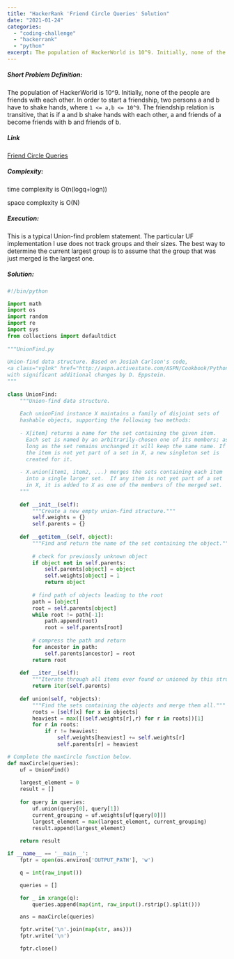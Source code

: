 ```yaml
---
title: "HackerRank 'Friend Circle Queries' Solution"
date: "2021-01-24"
categories: 
  - "coding-challenge"
  - "hackerrank"
  - "python"
excerpt: The population of HackerWorld is 10^9. Initially, none of the people are friends with each other. In order to start a friendship, two persons a and b have to shake hands, where `1 <= a,b <= 10^9`. The friendship relation is transitive, that is if a and b shake hands with each other, a and friends of a become friends with b and friends of b.
---
```


##### Short Problem Definition:

The population of HackerWorld is 10^9. Initially, none of the people are friends with each other. In order to start a friendship, two persons a and b have to shake hands, where `1 <= a,b <= 10^9`. The friendship relation is transitive, that is if a and b shake hands with each other, a and friends of a become friends with b and friends of b.

##### Link

[Friend Circle Queries](https://www.hackerrank.com/challenges/friend-circle-queries/problem)

##### Complexity:

time complexity is O(n(logq+logn))

space complexity is O(N)

##### Execution:

This is a typical Union-find problem statement. The particular UF implementation I use does not track groups and their sizes. The best way to determine the current largest group is to assume that the group that was just merged is the largest one.

##### Solution:

```python
#!/bin/python

import math
import os
import random
import re
import sys
from collections import defaultdict
 
"""UnionFind.py
 
Union-find data structure. Based on Josiah Carlson's code,
<a class="vglnk" href="http://aspn.activestate.com/ASPN/Cookbook/Python/Recipe/215912" rel="nofollow"><span>http</span><span>://</span><span>aspn</span><span>.</span><span>activestate</span><span>.</span><span>com</span><span>/</span><span>ASPN</span><span>/</span><span>Cookbook</span><span>/</span><span>Python</span><span>/</span><span>Recipe</span><span>/</span><span>215912</span></a>
with significant additional changes by D. Eppstein.
"""
 
class UnionFind:
    """Union-find data structure.
 
    Each unionFind instance X maintains a family of disjoint sets of
    hashable objects, supporting the following two methods:
 
    - X[item] returns a name for the set containing the given item.
      Each set is named by an arbitrarily-chosen one of its members; as
      long as the set remains unchanged it will keep the same name. If
      the item is not yet part of a set in X, a new singleton set is
      created for it.
 
    - X.union(item1, item2, ...) merges the sets containing each item
      into a single larger set.  If any item is not yet part of a set
      in X, it is added to X as one of the members of the merged set.
    """
 
    def __init__(self):
        """Create a new empty union-find structure."""
        self.weights = {}
        self.parents = {}
 
    def __getitem__(self, object):
        """Find and return the name of the set containing the object."""
 
        # check for previously unknown object
        if object not in self.parents:
            self.parents[object] = object
            self.weights[object] = 1
            return object
 
        # find path of objects leading to the root
        path = [object]
        root = self.parents[object]
        while root != path[-1]:
            path.append(root)
            root = self.parents[root]
 
        # compress the path and return
        for ancestor in path:
            self.parents[ancestor] = root
        return root
 
    def __iter__(self):
        """Iterate through all items ever found or unioned by this structure."""
        return iter(self.parents)
 
    def union(self, *objects):
        """Find the sets containing the objects and merge them all."""
        roots = [self[x] for x in objects]
        heaviest = max([(self.weights[r],r) for r in roots])[1]
        for r in roots:
            if r != heaviest:
                self.weights[heaviest] += self.weights[r]
                self.parents[r] = heaviest

# Complete the maxCircle function below.
def maxCircle(queries):
    uf = UnionFind()
    
    largest_element = 0
    result = []
    
    for query in queries:
        uf.union(query[0], query[1])
        current_grouping = uf.weights[uf[query[0]]]
        largest_element = max(largest_element, current_grouping)
        result.append(largest_element)
        
    return result

if __name__ == '__main__':
    fptr = open(os.environ['OUTPUT_PATH'], 'w')

    q = int(raw_input())

    queries = []

    for _ in xrange(q):
        queries.append(map(int, raw_input().rstrip().split()))

    ans = maxCircle(queries)

    fptr.write('\n'.join(map(str, ans)))
    fptr.write('\n')

    fptr.close()
```
